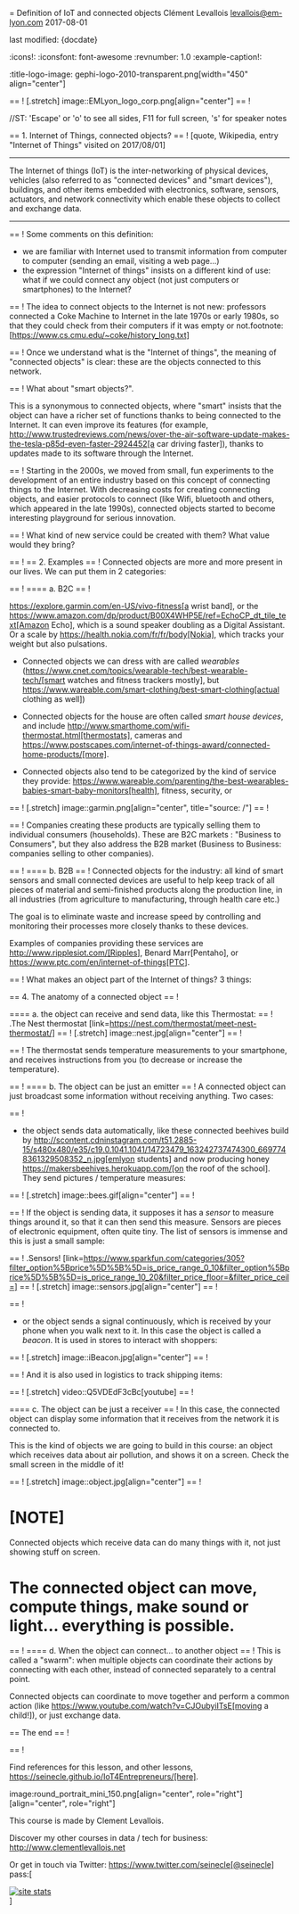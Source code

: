 = Definition of IoT and connected objects
Clément Levallois <levallois@em-lyon.com>
2017-08-01

last modified: {docdate}

:icons!:
:iconsfont:   font-awesome
:revnumber: 1.0
:example-caption!:

:title-logo-image: gephi-logo-2010-transparent.png[width="450" align="center"]

== !
[.stretch]
image::EMLyon_logo_corp.png[align="center"]
== !


//ST: 'Escape' or 'o' to see all sides, F11 for full screen, 's' for speaker notes

== 1. Internet of Things, connected objects?
== !
[quote, Wikipedia, entry "Internet of Things" visited on 2017/08/01]
________________________________________
The Internet of things (IoT) is the inter-networking of physical devices, vehicles (also referred to as "connected devices" and "smart devices"), buildings, and other items embedded with electronics, software, sensors, actuators, and network connectivity which enable these objects to collect and exchange data.
________________________________________


== !
Some comments on this definition:

- we are familiar with Internet used to transmit information from computer to computer (sending an email, visiting a web page...)
- the expression "Internet of things" insists on a different kind of use: what if we could connect any object (not just computers or smartphones) to the Internet?


== !
The idea to connect objects to the Internet is not new: professors connected a Coke Machine to Internet in the late 1970s or early 1980s, so that they could check from their computers if it was empty or not.footnote:[https://www.cs.cmu.edu/~coke/history_long.txt]


== !
Once we understand what is the "Internet of things", the meaning of "connected objects" is clear: these are the objects connected to this network.


== !
What about "smart objects?".

This is a synonymous to connected objects, where "smart" insists that the object can have a richer set of functions thanks to being connected to the Internet. It can even improve its features (for example, http://www.trustedreviews.com/news/over-the-air-software-update-makes-the-tesla-p85d-even-faster-2924452[a car driving faster]), thanks to updates made to its software through the Internet.



== !
Starting in the 2000s, we moved from small, fun experiments to the development of an entire industry based on this concept of connecting things to the Internet.
With decreasing costs for creating connecting objects, and easier protocols to connect (like Wifi, bluetooth and others, which appeared in the late 1990s), connected objects started to become interesting playground for serious innovation.


== !
What kind of new service could be created with them? What value would they bring?



== !
== 2. Examples
== !
Connected objects are more and more present in our lives.
We can put them in 2 categories:

== !
==== a. B2C
== !

https://explore.garmin.com/en-US/vivo-fitness[a wrist band], or the https://www.amazon.com/dp/product/B00X4WHP5E/ref=EchoCP_dt_tile_text[Amazon Echo], which is a sound speaker doubling as a Digital Assistant. Or a scale by https://health.nokia.com/fr/fr/body[Nokia], which tracks your weight but also pulsations.

- Connected objects we can dress with are called *wearables* (https://www.cnet.com/topics/wearable-tech/best-wearable-tech/[smart watches and fitness trackers mostly], but https://www.wareable.com/smart-clothing/best-smart-clothing[actual clothing as well])
- Connected objects for the house are often called *smart house devices*, and include http://www.smarthome.com/wifi-thermostat.html[thermostats], cameras and https://www.postscapes.com/internet-of-things-award/connected-home-products/[more].

- Connected objects also tend to be categorized by the kind of service they provide: https://www.wareable.com/parenting/the-best-wearables-babies-smart-baby-monitors[health], fitness, security, or

== !
[.stretch]
image::garmin.png[align="center", title="source: /"]
== !



== !
Companies creating these products are typically selling them to individual consumers (households).
These are B2C markets : "Business to Consumers", but they also address the B2B market (Business to Business: companies selling to other companies).


== !
==== b. B2B
== !
Connected objects for the industry: all kind of smart sensors and small connected devices are useful to help keep track of all pieces of material and semi-finished products along the production line, in all industries (from agriculture to manufacturing, through health care etc.)

The goal is to eliminate waste and increase speed by controlling and monitoring their processes more closely thanks to these devices.

Examples of companies providing these services are http://www.ripplesiot.com/[Ripples], Benard Marr[Pentaho], or https://www.ptc.com/en/internet-of-things[PTC].


== !
What makes an object part of the Internet of things? 3 things:

== 4. The anatomy of a connected object
== !

==== a. the object can receive and send data, like this Thermostat:
== !
.The Nest thermostat
[link=https://nest.com/thermostat/meet-nest-thermostat/]
== !
[.stretch]
image::nest.jpg[align="center"]
== !



== !
The thermostat sends temperature measurements to your smartphone, and receives instructions from you (to decrease or increase the temperature).

== !
==== b. The object can be just an emitter
== !
A connected object can just broadcast some information without receiving anything. Two cases:


== !
- the object sends data automatically, like these connected beehives build by http://scontent.cdninstagram.com/t51.2885-15/s480x480/e35/c19.0.1041.1041/14723479_163242737474300_6697748361329508352_n.jpg[emlyon students] and now producing honey https://makersbeehives.herokuapp.com/[on the roof of the school]. They send pictures / temperature measures:

== !
[.stretch]
image::bees.gif[align="center"]
== !



== !
If the object is sending data, it supposes it has a *sensor* to measure things around it, so that it can then send this measure.
Sensors are pieces of electronic equipment, often quite tiny.
The list of sensors is immense and this is just a small sample:


== !
.Sensors!
[link=https://www.sparkfun.com/categories/305?filter_option%5Bprice%5D%5B%5D=is_price_range_0_10&filter_option%5Bprice%5D%5B%5D=is_price_range_10_20&filter_price_floor=&filter_price_ceil=]
== !
[.stretch]
image::sensors.jpg[align="center"]
== !



== !
- or the object sends a signal continuously, which is received by your phone when you walk next to it. In this case the object is called a *beacon*.
It is used in stores to interact with shoppers:

== !
[.stretch]
image::iBeacon.jpg[align="center"]
== !



== !
And it is also used in logistics to track shipping items:

== !
[.stretch]
video::Q5VDEdF3cBc[youtube]
== !

==== c. The object can be just a receiver
== !
In this case, the connected object can display some information that it receives from the network it is connected to.

This is the kind of objects we are going to build in this course: an object which receives data about air pollution, and shows it on a screen.
Check the small screen in the middle of it!

== !
[.stretch]
image::object.jpg[align="center"]
== !


[NOTE]
====
Connected objects which receive data can do many things with it, not just showing stuff on screen.

The connected object can move, compute things, make sound or light... everything is possible.
====

== !
==== d. When the object can connect... to another object
== !
This is called a "swarm": when multiple objects can coordinate their actions by connecting with each other, instead of connected separately to a central point.

Connected objects can coordinate to move together and perform a common action (like https://www.youtube.com/watch?v=CJOubyiITsE[moving a child!]), or just exchange data.



== The end
== !

== !

Find references for this lesson, and other lessons, https://seinecle.github.io/IoT4Entrepreneurs/[here].

image:round_portrait_mini_150.png[align="center", role="right"][align="center", role="right"]

This course is made by Clement Levallois.

Discover my other courses in data / tech for business: http://www.clementlevallois.net

Or get in touch via Twitter: https://www.twitter.com/seinecle[@seinecle]
pass:[    <!-- Start of StatCounter Code for Default Guide -->
    <script type="text/javascript">
        var sc_project = 11410058;
        var sc_invisible = 1;
        var sc_security = "11410058";
        var scJsHost = (("https:" == document.location.protocol) ?
            "https://secure." : "http://www.");
        document.write("<sc" + "ript type='text/javascript' src='" +
            scJsHost +
            "statcounter.com/counter/counter.js'></" + "script>");
    </script>
    <noscript><div class="statcounter"><a title="site stats"
    href="http://statcounter.com/" target="_blank"><img
    class="statcounter"
    src="//c.statcounter.com/11410058/0/11410058/1/" alt="site
    stats"></a></div></noscript>
    <!-- End of StatCounter Code for Default Guide -->]
